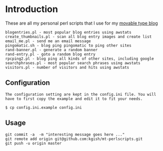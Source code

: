# Introduction

These are all my personal perl scripts that I use for my [movable type blog][blogurl]

    blogentries.pl - most popular blog entries using awstats
    create_thumbnails.pl - scan all blog entry images and create list
    email_me.pl - send me an email message
    pingomatic.sh - blog ping pingomatic to ping other sites
    rand-banner.pl - generate a random banner
    rand-entry.pl - goto a random blog entry
    rpcping2.pl - blog ping all kinds of other sites, including google
    searchphrases.pl - most popular search phrases using awstats
    visitors.pl - number of visitors and hits using awstats

## Configuration

    The configuration setting are kept in the config.ini file. You will
    have to first copy the example and edit it to fit your needs.

    $ cp config.ini.example config.ini

## Usage

    git commit -a  -m "interesting message goes here ..."
    git remote add origin git@github.com:kgish/mt-perlscripts.git
    git push -u origin master

[blogurl]: http://www.kiffingish.com
